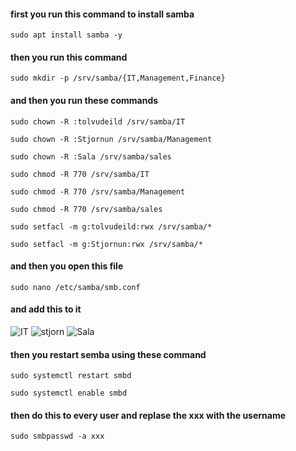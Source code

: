 #### first you run this command to install samba
```
sudo apt install samba -y
```
#### then you run this command 
```
sudo mkdir -p /srv/samba/{IT,Management,Finance}
```
#### and then you run these commands
```
sudo chown -R :tolvudeild /srv/samba/IT
```
```
sudo chown -R :Stjornun /srv/samba/Management
```
```
sudo chown -R :Sala /srv/samba/sales
```
```
sudo chmod -R 770 /srv/samba/IT
```
```
sudo chmod -R 770 /srv/samba/Management
```
```
sudo chmod -R 770 /srv/samba/sales
```
```
sudo setfacl -m g:tolvudeild:rwx /srv/samba/*
```
```
sudo setfacl -m g:Stjornun:rwx /srv/samba/*
```
#### and then you open this file
```
sudo nano /etc/samba/smb.conf
```
#### and add this to it
![IT](https://github.com/user-attachments/assets/1af8af86-fb8e-4456-9294-4898eff84ad8)
![stjorn](https://github.com/user-attachments/assets/2a358c07-5e7e-4939-a08f-b68878900066)
![Sala](https://github.com/user-attachments/assets/379e51cd-255f-4b9c-afaf-d30723c3a32f)
#### then you restart semba using these command 
```
sudo systemctl restart smbd
```
```
sudo systemctl enable smbd
```
#### then do this to every user and replase the xxx with the username
```
sudo smbpasswd -a xxx
```




